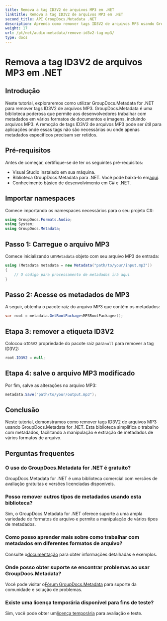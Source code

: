 ```yaml
---
title: Remova a tag ID3V2 de arquivos MP3 em .NET
linktitle: Remova a tag ID3V2 de arquivos MP3 em .NET
second_title: API GroupDocs.Metadata .NET
description: Aprenda como remover tags ID3V2 de arquivos MP3 usando GroupDocs.Metadata for .NET. Gerencie metadados com eficiência em seus projetos C#.
weight: 17
url: /pt/net/audio-metadata/remove-id3v2-tag-mp3/
type: docs
---
```

# Remova a tag ID3V2 de arquivos MP3 em .NET

## Introdução
Neste tutorial, exploraremos como utilizar GroupDocs.Metadata for .NET para remover tags ID3V2 de arquivos MP3. GroupDocs.Metadata é uma biblioteca poderosa que permite aos desenvolvedores trabalhar com metadados em vários formatos de documentos e imagens, incluindo arquivos MP3. A remoção de tags ID3V2 de arquivos MP3 pode ser útil para aplicações onde essas tags não são necessárias ou onde apenas metadados específicos precisam ser retidos.
## Pré-requisitos
Antes de começar, certifique-se de ter os seguintes pré-requisitos:
- Visual Studio instalado em sua máquina.
-  Biblioteca GroupDocs.Metadata para .NET. Você pode baixá-lo em[aqui](https://releases.groupdocs.com/metadata/net/).
- Conhecimento básico de desenvolvimento em C# e .NET.

## Importar namespaces
Comece importando os namespaces necessários para o seu projeto C#:
```csharp
using GroupDocs.Formats.Audio;
using System;
using GroupDocs.Metadata;
```
## Passo 1: Carregue o arquivo MP3
 Comece inicializando um`Metadata` objeto com seu arquivo MP3 de entrada:
```csharp
using (Metadata metadata = new Metadata("path/to/your/input.mp3"))
{
    // O código para processamento de metadados irá aqui
}
```
## Passo 2: Acesse os metadados de MP3
A seguir, obtenha o pacote raiz do arquivo MP3 que contém os metadados:
```csharp
var root = metadata.GetRootPackage<MP3RootPackage>();
```
## Etapa 3: remover a etiqueta ID3V2
 Colocou o`ID3V2` propriedade do pacote raiz para`null` para remover a tag ID3V2:
```csharp
root.ID3V2 = null;
```
## Etapa 4: salve o arquivo MP3 modificado
Por fim, salve as alterações no arquivo MP3:
```csharp
metadata.Save("path/to/your/output.mp3");
```

## Conclusão
Neste tutorial, demonstramos como remover tags ID3V2 de arquivos MP3 usando GroupDocs.Metadata for .NET. Esta biblioteca simplifica o trabalho com metadados, facilitando a manipulação e extração de metadados de vários formatos de arquivo.

## Perguntas frequentes
### O uso do GroupDocs.Metadata for .NET é gratuito?
GroupDocs.Metadata for .NET é uma biblioteca comercial com versões de avaliação gratuitas e versões licenciadas disponíveis.
### Posso remover outros tipos de metadados usando esta biblioteca?
Sim, o GroupDocs.Metadata for .NET oferece suporte a uma ampla variedade de formatos de arquivo e permite a manipulação de vários tipos de metadados.
### Como posso aprender mais sobre como trabalhar com metadados em diferentes formatos de arquivo?
 Consulte o[documentação](https://tutorials.groupdocs.com/metadata/net/) para obter informações detalhadas e exemplos.
### Onde posso obter suporte se encontrar problemas ao usar GroupDocs.Metadata?
 Você pode visitar o[Fórum GroupDocs.Metadata](https://forum.groupdocs.com/c/metadata/14) para suporte da comunidade e solução de problemas.
### Existe uma licença temporária disponível para fins de teste?
Sim, você pode obter um[licença temporária](https://purchase.groupdocs.com/temporary-license/) para avaliação e teste.